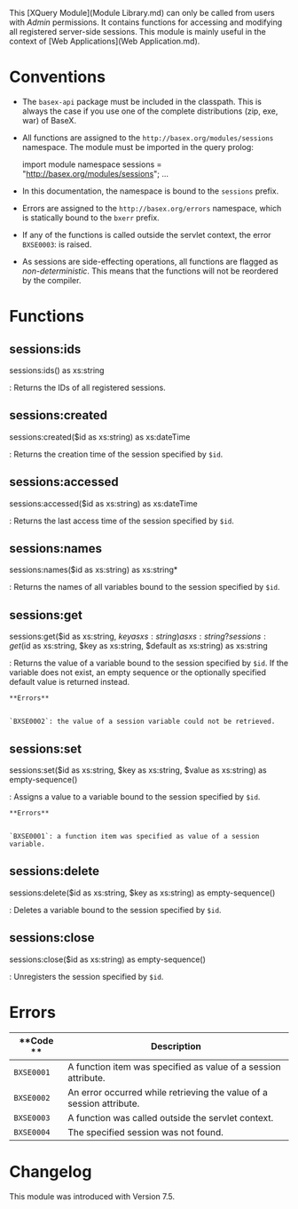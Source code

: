  


 
This [XQuery Module](Module Library.md) can only be called from users with _Admin_ permissions. It contains functions for accessing and modifying all registered server-side sessions. This module is mainly useful in the context of [Web Applications](Web Application.md). 

 
# Conventions
 * The `basex-api` package must be included in the classpath. This is always the case if you use one of the complete distributions (zip, exe, war) of BaseX. 
 * All functions are assigned to the `http://basex.org/modules/sessions` namespace. The module must be imported in the query prolog: 

    import module namespace sessions = "http://basex.org/modules/sessions";
    ...

 * In this documentation, the namespace is bound to the `sessions` prefix. 
 * Errors are assigned to the `http://basex.org/errors` namespace, which is statically bound to the `bxerr` prefix. 
 * If any of the functions is called outside the servlet context, the error `BXSE0003`: is raised. 
 * As sessions are side-effecting operations, all functions are flagged as _non-deterministic_. This means that the functions will not be reordered by the compiler. 
 
# Functions

## sessions:ids

sessions:ids() as xs:string

:   Returns the IDs of all registered sessions. 


## sessions:created

sessions:created($id as xs:string) as xs:dateTime

:   Returns the creation time of the session specified by `$id`. 


## sessions:accessed

sessions:accessed($id as xs:string) as xs:dateTime

:   Returns the last access time of the session specified by `$id`. 


## sessions:names

sessions:names($id as xs:string) as xs:string*

:   Returns the names of all variables bound to the session specified by `$id`. 


## sessions:get

sessions:get($id as xs:string, $key as xs:string) as xs:string?
sessions:get($id as xs:string, $key as xs:string, $default as xs:string) as xs:string

:   Returns the value of a variable bound to the session specified by `$id`. If the variable does not exist, an empty sequence or the optionally specified default value is returned instead. 

    **Errors**


    `BXSE0002`: the value of a session variable could not be retrieved. 


## sessions:set

sessions:set($id as xs:string, $key as xs:string, $value as xs:string) as empty-sequence()

:   Assigns a value to a variable bound to the session specified by `$id`. 

    **Errors**


    `BXSE0001`: a function item was specified as value of a session variable. 


## sessions:delete

sessions:delete($id as xs:string, $key as xs:string) as empty-sequence()

:   Deletes a variable bound to the session specified by `$id`. 


## sessions:close

sessions:close($id as xs:string) as empty-sequence()

:   Unregisters the session specified by `$id`. 

 
# Errors

**Code ** | Description 
--------- | ------------
`BXSE0001` | A function item was specified as value of a session attribute. 
`BXSE0002` | An error occurred while retrieving the value of a session attribute. 
`BXSE0003` | A function was called outside the servlet context. 
`BXSE0004` | The specified session was not found. 
 
# Changelog

This module was introduced with Version 7.5. 

